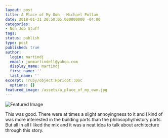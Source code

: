 ```yaml
---
layout: post
title: A Place of My Own - Michael Pollan
date: 2018-01-31 20:50:05.000000000 -04:00
categories:
- Non Job Stuff
tags:
status: publish
type: post
published: true
author:
  login: martindj
  email: jonmartindell@yahoo.com
  display_name: martindj
  first_name: ''
  last_name: ''
excerpt: !ruby/object:Hpricot::Doc
  options: {}
featured_image: /assets/a_place_of_my_own.jpg
---
```

![Featured Image]({{page.featured_image}})

This was good. There were at times a slight annoyingness to it and I kind of was more interested in the building parts than the philosophy/history parts. But all in all I liked the mix and it was a neat idea to talk about architecture through this story.
